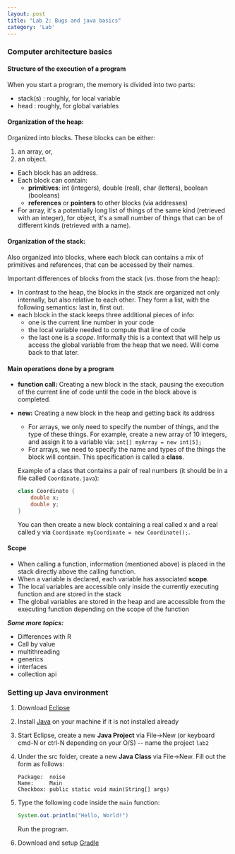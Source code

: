 ```yaml
---
layout: post
title: "Lab 2: Bugs and java basics"
category: 'Lab'
---
```


### Computer architecture basics

#### Structure of the execution of a program

When you start a program, the memory is divided into two parts:

- stack(s) : roughly, for local variable
- head : roughly, for global variables

#### Organization of the heap:

Organized into blocks. These blocks can be either:

1. an array, or,
2. an object.

- Each block has an address.
- Each block can contain:
  - **primitives**: int (integers), double (real), char (letters), boolean (booleans)
  - **references** or **pointers** to other blocks (via addresses)
- For array, it's a potentially long list of things of the same kind (retrieved with an integer), for object, it's a small number of things that can be of different kinds (retrieved with a name).
 

#### Organization of the stack:

Also organized into blocks, where each block can contains a mix of primitives and references, that can be accessed by their names. 

Important differences of blocks from the stack (vs. those from the heap):

- In contrast to the heap, the blocks in the stack are organized not only internally, but also relative to each other. They form a list, with the following semantics: last in, first out.
- each block in the stack keeps three additional pieces of info:
	- one is the current line number in your code
	- the local variable needed to compute that line of code
	- the last one is a *scope*. Informally this is a context that will help us access the global variable from the heap that we need. Will come back to that later.

#### Main operations done by a program

- **function call:** Creating a new block in the stack, pausing the execution of the current line of code until the code in the block above is completed.
- **new:** Creating a new block in the heap and getting back its address
   - For arrays, we only need to specify the number of things, and the type of these things. For example, create a new array of 10 integers, and assign it to a variable via: ``int[] myArray = new int[5];``
   - For arrays, we need to specify the name and types of the things the block will contain. This specification is called a **class**.

	Example of a class that contains a pair of real numbers (it should be in a file called ``Coordinate.java``):
	
	```java
	class Coordinate {
		double x;
		double y;
	}
	```
	You can then create a new block containing a real called x and a real called y via ``Coordinate myCoordinate = new Coordinate();``.

#### Scope

- When calling a function, information (mentioned above) is placed in the stack directly above the calling function. 
- When a variable is declared, each variable has associated **scope**. 
- The local variables are accessible only inside the currently executing function and are stored in the stack
- The global variables are stored in the heap and are accessible from the executing function depending on the scope of the function

***Some more topics:***
- Differences with R
- Call by value
- multithreading
- generics
- interfaces
- collection api

### Setting up Java environment

  1. Download [Eclipse](http://www.eclipse.org/downloads/)
  2. Install [Java](http://java.com/en/download/manual.jsp) on your machine if it is not installed already
  3. Start Eclipse, create a new **Java Project** via File->New (or keyboard cmd-N or ctrl-N depending on your O/S) -- name the project ``lab2``
  4. Under the src folder, create a new **Java Class** via File->New. Fill out the form as follows:
  
  	 ```
  	 Package:  noise
  	 Name:     Main
  	 Checkbox: public static void main(String[] args)
  	 ```
  5. Type the following code inside the ``main`` function:
  
	  ``` java
	  System.out.println("Hello, World!")
	  ```
	  
	  Run the program.
  6. Download and setup [Gradle](http://www.gradle.org/)
  
